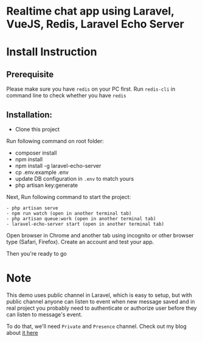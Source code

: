 # Realtime chat app using Laravel, VueJS, Redis, Laravel Echo Server

# Install Instruction
## Prerequisite

Please make sure you have `redis` on your PC first. Run `redis-cli` in command line to check whether you have `redis`

## Installation:
- Clone this project

Run following command on root folder:
- composer install
- npm install
- npm install -g laravel-echo-server
- cp .env.example .env
- update DB configuration in `.env` to match yours
- php artisan key:generate

Next, Run following command to start the project: 
	
	- php artisan serve
	- npm run watch (open in another terminal tab)
	- php artisan queue:work (open in another terminal tab)
	- laravel-echo-server start (open in another terminal tab)

Open browser in Chrome and another tab using incognito or other browser type (Safari, Firefox). Create an account and test your app.

Then you're ready to go

# Note
This demo uses public channel in Laravel, which is easy to setup, but with public channel anyone can listen to event when new message saved and in real project you probably need to authenticate or authorize user before they can listen to message's event. 

To do that, we'll need `Private` and `Presence` channel. Check out my blog about [it here](https://github.com/maitrungduc1410/realtime-chatapp-laravelecho-socketio)